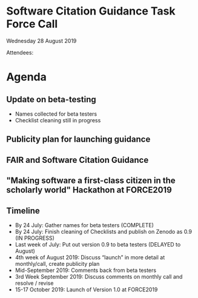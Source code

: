 # Software Citation Guidance Task Force Call
Wednesday 28 August 2019

Attendees:

# Agenda

## Update on beta-testing

- Names collected for beta testers
- Checklist cleaning still in progress

## Publicity plan for launching guidance

## FAIR and Software Citation Guidance

## "Making software a first-class citizen in the scholarly world" Hackathon at FORCE2019



## Timeline

- By 24 July: Gather names for beta testers (COMPLETE)
- By 24 July: Finish cleaning of Checklists and publish on Zenodo as 0.9 (IN PROGRESS)
- Last week of July: Put out version 0.9 to beta testers (DELAYED to August) 
- 4th week of August 2019: Discuss “launch” in more detail at monthly/call, create publicity plan
- Mid-September 2019: Comments back from beta testers
- 3rd Week September 2019: Discuss comments on monthly call and resolve / revise
- 15-17 October 2019: Launch of Version 1.0 at FORCE2019
